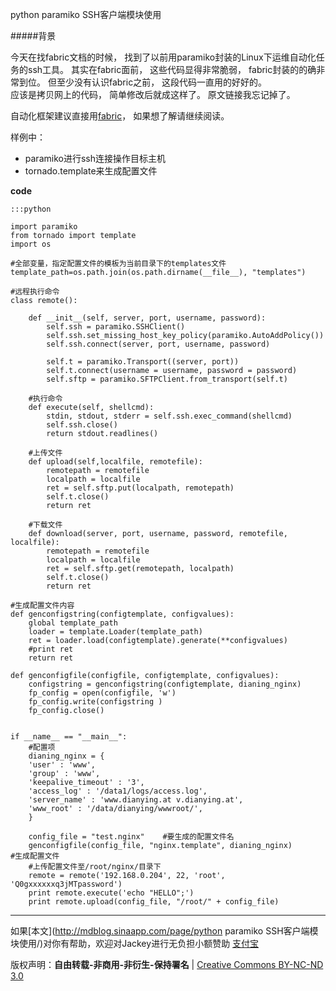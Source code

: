 python paramiko SSH客户端模块使用


#####背景

今天在找fabric文档的时候， 找到了以前用paramiko封装的Linux下运维自动化任务的ssh工具。 其实在fabric面前， 这些代码显得非常脆弱， fabric封装的的确非常到位。
但至少没有认识fabric之前， 这段代码一直用的好好的。  
应该是拷贝网上的代码， 简单修改后就成这样了。 原文链接我忘记掉了。

自动化框架建议直接用[fabric](http://www.jackeygao.com/page/fabric%20%E5%88%9D%E6%8E%A2/)， 如果想了解请继续阅读。

样例中： 

* paramiko进行ssh连接操作目标主机
* tornado.template来生成配置文件

**code**

    :::python

	import paramiko
	from tornado import template
	import os

	#全部变量，指定配置文件的模板为当前目录下的templates文件
    template_path=os.path.join(os.path.dirname(__file__), "templates")  

    #远程执行命令
    class remote():  

        def __init__(self, server, port, username, password):
            self.ssh = paramiko.SSHClient()
            self.ssh.set_missing_host_key_policy(paramiko.AutoAddPolicy())
            self.ssh.connect(server, port, username, password)
    		
            self.t = paramiko.Transport((server, port))
            self.t.connect(username = username, password = password)
            self.sftp = paramiko.SFTPClient.from_transport(self.t)
    	
    	#执行命令
        def execute(self, shellcmd):   
            stdin, stdout, stderr = self.ssh.exec_command(shellcmd)
            self.ssh.close()
            return stdout.readlines()
        
        #上传文件
        def upload(self,localfile, remotefile):  
            remotepath = remotefile
            localpath = localfile
            ret = self.sftp.put(localpath, remotepath)
            self.t.close()
            return ret
        
        #下载文件
        def download(server, port, username, password, remotefile, localfile):  
            remotepath = remotefile
            localpath = localfile
            ret = self.sftp.get(remotepath, localpath)
            self.t.close()
            return ret

	#生成配置文件内容
	def genconfigstring(configtemplate, configvalues):
	    global template_path
	    loader = template.Loader(template_path)
	    ret = loader.load(configtemplate).generate(**configvalues)
	    #print ret
	    return ret
	
	def genconfigfile(configfile, configtemplate, configvalues):
	    configstring = genconfigstring(configtemplate, dianing_nginx)
	    fp_config = open(configfile, 'w')
	    fp_config.write(configstring )
	    fp_config.close()
	
	
	if __name__ == "__main__":
	    #配置项
	    dianing_nginx = {
	    'user' : 'www',
	    'group' : 'www',
	    'keepalive_timeout' : '3',
	    'access_log' : '/data1/logs/access.log',
	    'server_name' : 'www.dianying.at v.dianying.at',
	    'www_root' : '/data/dianying/wwwroot/',
	    }
	
	    config_file = "test.nginx"    #要生成的配置文件名
	    genconfigfile(config_file, "nginx.template", dianing_nginx)        #生成配置文件
	    #上传配置文件至/root/nginx/目录下
	    remote = remote('192.168.0.204', 22, 'root', 'Q0gxxxxxxq3jMTpassword')
	    print remote.execute('echo "HELLO";')
	    print remote.upload(config_file, "/root/" + config_file)
	

<hr align="left">

如果[本文](http://mdblog.sinaapp.com/page/python paramiko SSH客户端模块使用/)对你有帮助，欢迎对Jackey进行无负担小额赞助 [支付宝][alipay]

版权声明：**自由转载-非商用-非衍生-保持署名** | [Creative Commons BY-NC-ND 3.0][creativecommons]

[creativecommons]:http://creativecommons.org/licenses/by-nc-nd/3.0/deed.zh
[alipay]:https://me.alipay.com/jackeygao